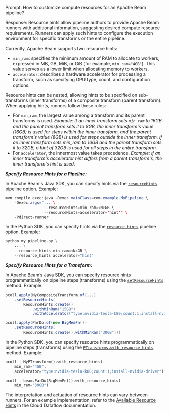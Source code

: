 Prompt: How to customize compute resources for an Apache Beam pipeline?

Response: Resource hints allow pipeline authors to provide Apache Beam runners with additional information, suggesting desired compute resource requirements. Runners can apply such hints to configure the execution environment for specific transforms or the entire pipeline.

Currently, Apache Beam supports two resource hints:
* `min_ram`: specifies the minimum amount of RAM to allocate to workers, expressed in MB, GB, MiB, or GiB (for example, `min_ram="4GB"`). This value serves as a lower limit when allocating memory to workers.
* `accelerator`: describes a hardware accelerator for processing a transform, such as specifying GPU type, count, and configuration options.

Resource hints can be nested, allowing hints to be specified on sub-transforms (inner transforms) of a composite transform (parent transform). When applying hints, runners follow these rules:
* For `min_ram`, the largest value among a transform and its parent transforms is used.
*Example: if an inner transform sets `min_ram` to 16GB and the parent transform sets it to 8GB, the inner transform's value (16GB) is used for steps within the inner transform, and the parent transform's value (8GB) is used for steps outside the inner transform. If an inner transform sets min_ram to 16GB and the parent transform sets it to 32GB, a hint of 32GB is used for all steps in the entire transform.*
* For `accelerator`, the innermost value takes precedence.
*Example: if an inner transform's accelerator hint differs from a parent transform's, the inner transform's hint is used.*

***Specify Resource Hints for a Pipeline:***

In Apache Beam's Java SDK, you can specify hints via the [`resourceHints`](https://beam.apache.org/releases/javadoc/current/org/apache/beam/sdk/transforms/resourcehints/ResourceHintsOptions.html) pipeline option. Example:

```java
mvn compile exec:java -Dexec.mainClass=com.example.MyPipeline \
    -Dexec.args="... \
                 --resourceHints=min_ram=<N>GB \
                 --resourceHints=accelerator='hint'" \
    -Pdirect-runner
```

In the Python SDK, you can specify hints via the [`resource_hints`](https://beam.apache.org/releases/pydoc/current/apache_beam.transforms.resources.html#apache_beam.transforms.resources.ResourceHint) pipeline option. Example:

```python
python my_pipeline.py \
    ... \
    --resource_hints min_ram=<N>GB \
    --resource_hints accelerator="hint"
```

***Specify Resource Hints for a Transform:***

In Apache Beam’s Java SDK, you can specify resource hints programmatically on pipeline steps (transforms) using the [`setResourceHints`](https://beam.apache.org/releases/javadoc/current/org/apache/beam/sdk/transforms/PTransform.html#setResourceHints-org.apache.beam.sdk.transforms.resourcehints.ResourceHints-) method. Example:

```java
pcoll.apply(MyCompositeTransform.of(...)
    .setResourceHints(
        ResourceHints.create()
            .withMinRam("15GB")
            .withAccelerator("type:nvidia-tesla-k80;count:1;install-nvidia-driver")))

pcoll.apply(ParDo.of(new BigMemFn())
    .setResourceHints(
        ResourceHints.create().withMinRam("30GB")))
```

In the Python SDK, you can specify resource hints programmatically on pipeline steps (transforms) using the [`PTransforms.with_resource_hints`](https://beam.apache.org/releases/pydoc/current/apache_beam.transforms.ptransform.html#apache_beam.transforms.ptransform.PTransform.with_resource_hints) method. Example:

```python
pcoll | MyPTransform().with_resource_hints(
    min_ram="4GB",
    accelerator="type:nvidia-tesla-k80;count:1;install-nvidia-driver")

pcoll | beam.ParDo(BigMemFn()).with_resource_hints(
    min_ram="30GB")
```

The interpretation and actuation of resource hints can vary between runners. For an example implementation, refer to the [Available Resource Hints](https://cloud.google.com/dataflow/docs/guides/right-fitting#available_resource_hints) in the Cloud Dataflow documentation.

